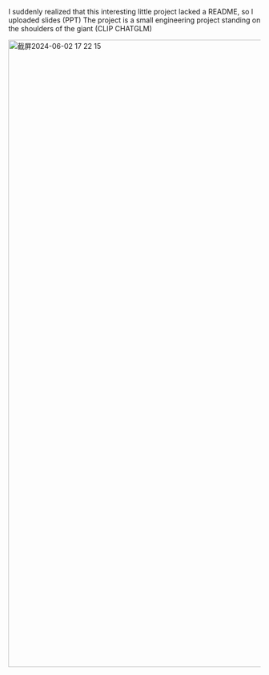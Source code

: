 I suddenly realized that this interesting little project lacked a README, so I uploaded slides (PPT)
The project is a small engineering project standing on the shoulders of the giant (CLIP CHATGLM)

<img width="1252" alt="截屏2024-06-02 17 22 15" src="https://github.com/HuangZiheng-o-O/AI-image-poet/assets/88083147/f3ecc94f-1580-4d4c-beb3-9791d2bb7fa5">
